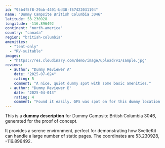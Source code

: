 ```yaml
---
id: "95b4f5f8-29ab-4401-bd30-f57422031194"
name: "Dummy Campsite British Columbia 3046"
latitude: 53.230928
longitude: -116.896492
continent: "north-america"
country: "canada"
region: "british-columbia"
amenities:
  - "tent-only"
  - "RV-suitable"
images:
  - "https://res.cloudinary.com/demo/image/upload/v1/sample.jpg"
reviews:
  - author: "Dummy Reviewer A"
    date: "2025-07-024"
    rating: 5
    comment: "A nice, quiet dummy spot with some basic amenities."
  - author: "Dummy Reviewer B"
    date: "2025-04-013"
    rating: 4
    comment: "Found it easily. GPS was spot on for this dummy location."
---
```


This is a **dummy description** for Dummy Campsite British Columbia 3046, generated for the proof of concept.

It provides a serene environment, perfect for demonstrating how SvelteKit can handle a large number of static pages. The coordinates are 53.230928, -116.896492.
